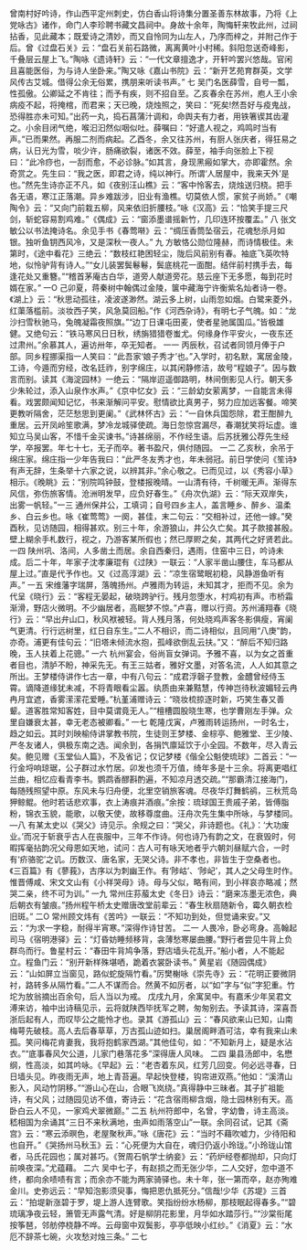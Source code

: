 <!-- { "loadSidebar": true } -->
曾南村好吟诗，作山西平定州刺史，仿白香山将诗集分置圣善东林故事，乃将《上党咏古》诸作，命门人李珍聘书藏文昌祠中。身故十余年，陶悔轩来牧此州，过祠拈香，见此藏本；既爱诗之清妙，而又自怜同为山左人，乃序而梓之，并附己作于后。曾《过盘石关》云：“盘石关前石路微，离离黄叶小村稀。斜阳忽送奇峰影，千叠层云屋上飞。”陶咏《遗诗轩》云：“一代文章擅逸才，开轩吟罢兴悠哉。官闲且喜能医俗，为与诗人坐卧来。”陶又咏《嘉山书院》云：“新开艺苑育群英，文学风传古艾城。借得公余无俗累，携朋来听读书声。”
七
吴门名医薛雪，自号一瓢，性孤傲。公卿延之不肯往；而予有疾，则不招自至。乙亥春余在苏州，庖人王小余病疫不起，将掩棺，而君来；天已晚，烧烛照之，笑曰：“死矣!然吾好与疫鬼战，恐得胜亦未可知。”出药一丸，捣石菖蒲汁调和，命舆夫有力者，用铁箸锲其齿灌之。小余目闭气绝，喉汩汩然似咽似吐。薛嘱曰：“好遣人视之，鸡鸣时当有声。”已而果然。再服二剂而病起。乙酉冬，余又往苏州，有厨人张庆者，得狂易之病，认日光为雪，啖少许，肠痛欲裂，诸医不效。薛至，袖手向张脸上下视曰：“此冷痧也，一刮而愈，不必诊脉。”如其言，身现黑瘢如掌大，亦即霍然。余奇赏之。先生曰：“我之医，即君之诗，纯以神行。所谓‘人居屋中，我来天外’是也。”然先生诗亦正不凡，如《夜别汪山樵》云：“客中怜客去，烧烛送归桡。把手各无语，寒江正落潮。异乡难跋涉，旧业有渔樵。切莫依人惯，家贫子尚娇。”《嘲陶令》云：“又向门前栽五柳，风来依旧折腰枝。”咏《汉高》云：“恰笑手提三尺剑，斩蛇容易割鸡难。”《偶成》云：“窗添墨谱摇新竹，几印连环按覆盂。”
八
张文敏公以书法掩诗名。余见手书《春莺啭》云：“绸压香筒坠宿云，花魂愁杀月如银。独听鱼钥西风冷，又是深秋一夜人。”
九
方敏恪公勋位隆赫，而诗情极佳。未第时，《途中看花》三绝云：“数枝红艳困轻尘，陇后风前别有春。袖底飞英吹特地，似怜驴背有诗人。”“女儿装罢鬓鬈鬈，鬓底桃花一面酣。结伴前村携手去，每逢花处又重簪。”“稽首茅庵古白华，道旁人献道旁花。慈云座下无多愿，每到花时婿在家。”
一O
己卯夏，蒋秦树中翰偶过金陵，箧中藏海宁许衡紫名灿者诗一卷。《湖上》云：“秋思动孤往，凌波遂渺然。湖云多上树，山雨忽如烟。白鹭来菱外，红蕖落槛前。淡妆西子笑，风急莫回船。”作《河西杂诗》，有明七子气魄。如：“龙沙扫雪秋驰马，兔魄凝霜夜照旗。”“边丁日课屯田麦，使者星驰属国瓜。”皆极雄健。又绝句云：“铁马寒风日日秋，绣旃猎猎卷蚩尤。何缘身作平安火，一夜东还过肃州。”余慕其人，遍访卅年，卒无知者。
一一
丙辰秋，召试者同领月俸于户部。同乡程挪渠指一人笑曰：“此吾家‘娘子秀才’也。”入学时，初名默，寓居金陵，工诗，今遁而穷经，改名廷祚，别字绵庄，以其闲静修洁，故号“程娘子”。因与数言而别。读其《海淀园林》一绝云：“隔岸迢遥御路明，林间倒影见人行。朝天多少朱轮过，添入山泉作水声。”《京中忆女》云：“三龄幼女萦离梦，一自能言未得看。戏罢颇闻知记忆，书来渐解问平安。慰情欲比真男子，努力应加远客餐。啼笑更教听隔舍，茫茫愁思到更阑。”《武林怀古》云：“一自休兵国怨除，君王酣醉九重居。云开凤岭笙歌满，梦冷龙城驿使疏。海日忽惊宫漏尽，春潮犹笑将坛虚。谁知立马吴山客，不惜千金买谏书。”诗甚绵丽，不作经生语。后苏抚雅公荐先生经学，卒报罢。年七十七，无子而卒。著书盈尺，俱付随园。
一二
乙亥秋，余吊于绵庄家。绵庄指一少年告我曰：“此严冬友秀才也，年未弱冠。前日学使问《笙诗》有声无辞，生条举十六家之说，以辨其非。”余心敬之。已而见过，以《秀容小草》相示。《晚眺》云：“别院鸣钟鼓，登楼报晚晴。一山清有待，千树暖无声。渐得东风信，弥伤旅客情。沧洲明发早，应负好春生。”《舟次仇湖》云：“际天双岸失，出雾一帆轻。”一三
通州保井公，工填词；自号四乡主人，盖言睡乡、醉乡、温柔乡、白云乡也。咏《崔莺莺》一阕，甚佳，末二句云：“交相补过，还他一嫁。”癸酉秋，见访随园，相得甚欢。别三十年，余游狼山，井公久亡矣。其子款接甚殷。壁上糊余手札数行，视之，乃游客某所假也；然已厚赆之矣，其两代之好贤若此。
一四
陕州巩、洛间，人多凿土而居。余自西秦归，遇雨，住窑中三日，吟诗未成。后二十年，年家子沈孝廉琨有《过陕》一联云：“人家半凿山腰住，车马都从屋上过。”直是代予作也。又《过高淳湖》云：“凉生宿鹭眠初稳，风静游鱼听有声。”
一五
宋维藩字瑞屏，落魄扬州。卢雅雨为转运，未知其才，拒而不见。余为代呈《晓行》云：“客程无晏起，破晓跨驴行。残月忽堕水，村鸡初有声。市桥霜渐滑，野店火微明。不少幽居者，高眠梦不惊。”卢喜，赠以行资。苏州浦翔春《晓行》云：“早出弁山口，秋风袱被轻。背人残月落，何处晓鸡声客冬影俱瘦，宵阑气更清。行行远树里，红日自东生。”二人不相识，而二诗相似，且同用“八庚”韵，亦奇。浦更有佳句云：“旧塔未倾流水抱，孤峰欲倒乱云扶。”又：“醉后不知归路晚，玉人扶着上花骢。”
一六
杭州宴会，俗尚盲女弹词。予雅不喜，以为女之首重者目也，清胪不盼，神采先无。有王三姑者，雅好文墨，对答名流，人人如其意之所出。王梦楼侍讲作七古一章，中有八句云：“成君浮磬子登教，金醴曾经侍玉霄。谪降道缘犹未减，不将青眼看尘嚣。纨质由来兼黠慧，传神岂待秋波媚轻云冉冉月宜遮，香雾潆潆花爱睡。”杭堇浦赠诗云：“晓妆梳掠逐时新，巧笑生春又善颦。道客胜常知客姓，目中莫谓竟无人。”“檀槽圆股晓生寒，也学曹刚左手弹。众里自嫌衰太甚，幸无老态被卿看。”
一七
乾隆戊寅，卢雅雨转运扬州，一时名士，趋之如云。其时刘映榆侍讲掌教书院，生徒则王梦楼、金棕亭、鲍雅堂、王少陵、严冬友诸人，俱极东南之选。闻余到，各捐饩廪延饮于小全园。不数年，尽入青云矣。鲍见赠《玉堂仙人篇》，不及省记；仅记梦楼《偕全公魁使琉球》二首云：“一行金埒响琼琚，公子群过水竹居。卯发也须千万值，绮年多是十三余。将离更唱红兰曲，相忆应看青李书。鹦鹉香醪斟酌遍，不知凉月透交疏。”“那霸清江接海门，每随残照望中原。东风未与归舟便，北里空销旅客魂。尽夜华灯舞鹤鹆，三秋荒岛狎鲸鲲。他时若话悲欢事，衣上涛痕并酒痕。”余按：琉球国王贵戚子弟，皆傅脂粉，锦衣玉貌，能歌，以敬天使，故移尊度曲。汪舟次先生集中所咏，与梦楼同。
—八
有某太史以《哭父》诗见示。余规之曰：“哭父，非诗题也。《礼》：‘大功废业。’而况于斩衰乎古人在丧服中，三年不作诗。何也诗乃有韵之文，在衰毁时，何暇挥毫拈韵况父母恩如天地，试问：古人可有咏天地者乎六朝刘昼赋六合，一时有‘疥骆驼’之讥。历数汉、唐名家，无哭父诗。非不孝也，非皆生于空桑者也。《三百篇》有《蓼莪》，古序以为刺幽王作。有‘陟岵’、‘陟屺’，其人之父母生时作。惟晋傅咸、宋文文山有《小祥哭母》诗。母与父似，略有间，到小祥哀亦略减；然哭二亲，终不可为训。”
一九
常州庄荪菔太史《冬日》诗云：“磨来冻墨无浓色，典后朝衣有皱痕。”扬州程午桥太史赠唐改堂前辈云：“春生秋扇随新令，霉久朝衣检旧斑。”
二O
常州顾文炜有《苦吟》一联云：“不知功到处，但觉诵来安。”又云：“为求一字稳，耐得半宵寒。”深得作诗甘苦。
二一
人畏冷，卧必弯身。高翰起司马《宿明港驿》云：“灯昏妨睡频移背，衾薄愁寒屡曲腰。”野行者尝见牛背上负群鸟而行。鲁星村云：“春田牛背鸠争落，野店墙头花乱开。”船小者，人不能起立。程鱼门云：“别开新样殊堪哂，跪着衣裳卧读书。”
黄星岩《随园偶成》云：“山如屏立当窗见，路似蛇旋隔竹看。”厉樊榭咏《崇先寺》云：“花明正要微阴衬，路转多从隔竹看。”二人不谋而合。然黄不如厉者，以“如”字与“似”字犯重。竹坨为放翁摘出百余句，后人当以为戒。
戊戌九月，余寓吴中。有嘉禾少年吴君文溥来访，袖中出诗稿见示，云将就陕西毕抚军之聘，匆匆别去。予读其诗，深喜吾浙后起有人，而叹毕公之能怜才也。录其《游孤山》云：“春风欲来山已知，山南梅萼先破枝。高人去后春草草，万古孤山迹如扫。巢居阁畔酒可沽，幸有我来山未孤。笑问梅花肯妻我，我将抱鹤家西湖。”其他佳句，如：“不知新月上，疑是水沾衣。”“底事春风欠公道，儿家门巷落花多”深得唐人风味。
二四
巢县汤郎中，名懋纲，性高淡，如其吟咏。《早起》云：“老杏着东风，红芳几回变。何必远寻春，日日墙头见。昨夜雨无声，地上青苔遍。早起快登楼，钩帘进双燕。”他如：“溪清山影入，风动竹阴移。”“游山心在山，合眼飞岚绕。”真得静中三昧者。其子扩祖能诗，有父风；过随园见访不值，寄诗云：“花含宿雨柳含烟，隐士园林别有天。高卧白云人不见，一家鸡犬翠微巅。”
二五
杭州符郎中，名曾，字幼鲁，诗主高淡。嵇相国为余诵其“三日不来秋满地，虫声如雨落空山”一联。余同召试，记其《斋宫》云：“寒云添暝色，老屋聚秋声。”咏《唐花》云：“当时不藉吹嘘力，少待阳和也自开。”《哭扬州马秋玉》云：“心死便为大自在，魂归仍返小玲珑。”小玲珑山馆者，马氏花园也；属对甚巧。《贺周石帆学士纳妾》云：“药炉经卷都抛却，只向灯前唤夜深。”尤蕴藉。
二六
吴中七子，有赵损之而无张少华，二人交好，忽中道不终，都向余啧啧有言；而余亦不能为两家骑驿也。未十年，张一第而卒，赵亦殉难金川。史弥远云：“早知泡影须臾事，悔把恩仇抵死分。”信哉!少华《苏堤》三首云：“拍堤新涨碧于罗，堤上游人连臂歌。笑指纷纷水杨柳，那枝眠起得春多。”“碧琉璃净夜云轻，箫管无声露气清。好是柳阴花影里，月华如水踏莎行。”“沙棠衔尾按筝琶，邻舫停桡静不哗。云母窗中双鬓影，亭亭低映小红纱。”《消夏》云：“水厄不辞茶七碗，火攻愁对烛三条。”
二七
